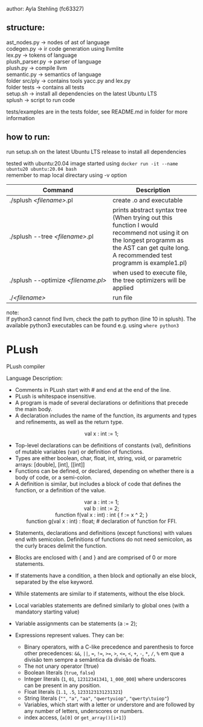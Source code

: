 author: Ayla Stehling (fc63327)

## structure:
ast_nodes.py -> nodes of ast of language <br/>
codegen.py -> ir code generation using llvmlite <br/>
lex.py -> tokens of language <br/>
plush_parser.py -> parser of language <br/>
plush.py -> compile llvm <br/>
semantic.py -> semantics of language <br/>
folder src/ply -> contains tools yacc.py and lex.py <br/>
folder tests -> contains all tests <br/>
setup.sh -> install all dependencies on the latest Ubuntu LTS <br/>
splush -> script to run code

tests/examples are in the tests folder, see README.md in folder for more information

## how to run:
run setup.sh on the latest Ubuntu LTS release to install all dependencies <br/>

tested with ubuntu:20.04 image started using `docker run -it --name ubuntu20 ubuntu:20.04 bash` <br/>
remember to map local directary using -v option <br/>

| Command                               | Description |
|---------------------------------------|-------------|
|./splush&nbsp;_\<filename\>_.pl             | create .o and executable |
|<span style="white-space:nowrap;">./splush&nbsp;--tree&nbsp;_\<filename\>_.pl</span>     | prints abstract syntax tree (When trying out this function I would recommend not using it on the longest programm as the AST can get quite long. A recommended test programm is example1.pl)
|<span style="white-space:nowrap;">./splush&nbsp;--optimize&nbsp;_\<filename.pl\>_</span>  | when used to execute file, the tree optimizers will be applied |
|./_\<filename\>_                       | run file |


note:  <br/>
If python3 cannot find llvm, check the path to python (line 10 in splush).
The available python3 executables can be found e.g. using `where python3`

# PLush
PLush compiler

Language Description:

- Comments in PLush start with # and end at the end of the line.
- PLush is whitespace insensitive.
- A program is made of several declarations or definitions that precede the main body.
- A declaration includes the name of the function, its arguments and types and refinements, as well as the return type.

<p align="center">
val x : int := 1;
</p>

- Top-level declarations can be definitions of constants (val), definitions of mutable variables (var) or definition of functions.
- Types are either boolean, char, float, int, string, void, or parametric arrays: [double], [int], [[int]]
- Functions can be defined, or declared, depending on whether there is a body of code, or a semi-colon.
- A definition is similar, but includes a block of code that defines the function, or a definition of the value.

<p align="center">
var a : int := 1; <br />
val b : int := 2; <br />
function f(val x : int) : int { f := x ^ 2; } <br />
function g(val x : int) : float; # declaration of function for FFI.
</p>

- Statements, declarations and definitions (except functions) with values end with semicolon. Definitions of functions do not need semicolon, as the curly braces delimit the function.
- Blocks are enclosed with { and } and are comprised of 0 or more statements.
- If statements have a condition, a then block and optionally an else block, separated by the else keyword.
- While statements are similar to if statements, without the else block.
- Local variables statements are defined similarly to global ones (with a mandatory starting value)
- Variable assignments can be statements (a := 2);
- Expressions represent values. They can be:
 
    - Binary operators, with a C-like precedence and parenthesis to force other precedences: `&&`, `||`, `=`, `!=`, `>=`, `>`, `<=`, `<`, `+`, `-`, `*`, `/`, `%` em que a divisão tem sempre a semântica da divisão de floats.
    - The not unary operator (!true)
    - Boolean literals (`true`, `false`)
    - Integer literals (`1`, `01`, `12312341341`, `1_000_000`) where underscores can be present in any position.
    - Float literals (`1.1`, `.5`, `1233123131231321`)
    - String literals (`""`, `"a"`, `"aa"`, `"qwertyuiop"`, `"qwerty\tuiop"`)
    - Variables, which start with a letter or understore and are followed by any number of letters, underscores or numbers.
    - index access, (`a[0]` or `get_array()[i+1]`)